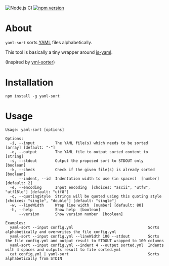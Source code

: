 ![Node.js CI](https://github.com/ddebin/yaml-sort/workflows/Node.js%20CI/badge.svg)
[![npm version](https://badge.fury.io/js/yaml-sort.svg)](https://www.npmjs.com/package/yaml-sort)

# About

`yaml-sort` sorts [YAML](https://yaml.org/) files alphabetically.

This tool is basically a tiny wrapper around [js-yaml](https://github.com/nodeca/js-yaml).

(Inspired by [yml-sorter](https://github.com/42BV/yml-sorter))

# Installation

`npm install -g yaml-sort`

# Usage

```
Usage: yaml-sort [options]

Options:
  -i, --input         The YAML file(s) which needs to be sorted  [array] [default: "-"]
  -o, --output        The YAML file to output sorted content to  [string]
  -s, --stdout        Output the proposed sort to STDOUT only  [boolean]
  -k, --check         Check if the given file(s) is already sorted  [boolean]
      --indent, --id  Indentation width to use (in spaces)  [number] [default: 2]
  -e, --encoding      Input encoding  [choices: "ascii", "utf8", "utf16le"] [default: "utf8"]
  -q, --quotingStyle  Strings will be quoted using this quoting style  [choices: "single", "double"] [default: "single"]
  -w, --lineWidth     Wrap line width  [number] [default: 80]
  -h, --help          Show help  [boolean]
      --version       Show version number  [boolean]

Examples:
  yaml-sort --input config.yml                                 Sorts alphabetically and overwrites the file config.yml
  yaml-sort --input config.yml --lineWidth 100 --stdout        Sorts the file config.yml and output result to STDOUT wrapped to 100 columns
  yaml-sort --input config.yml --indent 4 --output sorted.yml  Indents with 4 spaces and outputs result to file sorted.yml
  cat config.yml | yaml-sort                                   Sorts alphabetically from STDIN
```